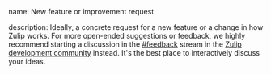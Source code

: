 name: New feature or improvement request

description: Ideally, a concrete request for a new feature or a change in how
Zulip works. For more open-ended suggestions or feedback, we highly recommend
starting a discussion in the
[#feedback](https://chat.zulip.org/#narrow/stream/137-feedback) stream in the
[Zulip development community](https://zulip.com/development-community/) instead.
It's the best place to interactively discuss your ideas.

